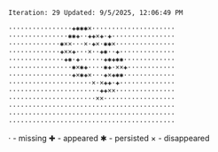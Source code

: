 `Iteration: 29 Updated: 9/5/2025, 12:06:49 PM`
<!-- GOL_START -->
`················✚✱✱✱×·····················`</br>
`···············✱✱✚··✚✚×✚·✚················`</br>
`·············✱××···×·✚×·✱✱×···············`</br>
`·············✚××✚···×··✚✱··✚··············`</br>
`··············✚✱·✚······✚✱✚✱✱·············`</br>
`················✱×✱✚····✱✚·××✚············`</br>
`················✚×✱✚×···✚×✚✱✱·············`</br>
`·····················×·×✚✚·✚··············`</br>
`·······················✚✚××···············`</br>
`······················××··················`</br>
`··········································`</br>
`··········································`</br>
`··········································`</br>
<!-- GOL_END -->
· - missing
✚ - appeared
✱ - persisted
× - disappeared